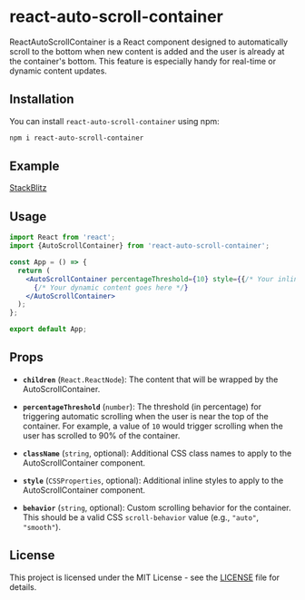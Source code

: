 # react-auto-scroll-container

ReactAutoScrollContainer is a React component designed to automatically scroll to the bottom when new content is added and the user is already at the container's bottom. This feature is especially handy for real-time or dynamic content updates.

## Installation

You can install `react-auto-scroll-container` using npm:

```bash
npm i react-auto-scroll-container
```

## Example

[StackBlitz](https://stackblitz.com/edit/stackblitz-starters-jklubu?file=src%2FApp.tsx)

## Usage

```jsx
import React from 'react';
import {AutoScrollContainer} from 'react-auto-scroll-container';

const App = () => {
  return (
    <AutoScrollContainer percentageThreshold={10} style={{/* Your inline styles goes here */}} className="Your css classes goes here">
      {/* Your dynamic content goes here */}
    </AutoScrollContainer>
  );
};

export default App;
```

## Props

- **`children`** (`React.ReactNode`): The content that will be wrapped by the AutoScrollContainer.

- **`percentageThreshold`** (`number`): The threshold (in percentage) for triggering automatic scrolling when the user is near the top of the container. For example, a value of `10` would trigger scrolling when the user has scrolled to 90% of the container.

- **`className`** (`string`, optional): Additional CSS class names to apply to the AutoScrollContainer component.

- **`style`** (`CSSProperties`, optional): Additional inline styles to apply to the AutoScrollContainer component.

- **`behavior`** (`string`, optional): Custom scrolling behavior for the container. This should be a valid CSS `scroll-behavior` value (e.g., `"auto"`, `"smooth"`).

## License

This project is licensed under the MIT License - see the [LICENSE](LICENSE) file for details.
